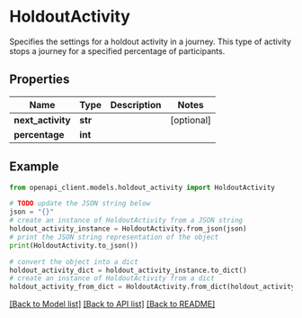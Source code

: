 # HoldoutActivity

Specifies the settings for a holdout activity in a journey. This type of activity stops a journey for a specified percentage of participants.

## Properties

Name | Type | Description | Notes
------------ | ------------- | ------------- | -------------
**next_activity** | **str** |  | [optional] 
**percentage** | **int** |  | 

## Example

```python
from openapi_client.models.holdout_activity import HoldoutActivity

# TODO update the JSON string below
json = "{}"
# create an instance of HoldoutActivity from a JSON string
holdout_activity_instance = HoldoutActivity.from_json(json)
# print the JSON string representation of the object
print(HoldoutActivity.to_json())

# convert the object into a dict
holdout_activity_dict = holdout_activity_instance.to_dict()
# create an instance of HoldoutActivity from a dict
holdout_activity_from_dict = HoldoutActivity.from_dict(holdout_activity_dict)
```
[[Back to Model list]](../README.md#documentation-for-models) [[Back to API list]](../README.md#documentation-for-api-endpoints) [[Back to README]](../README.md)


